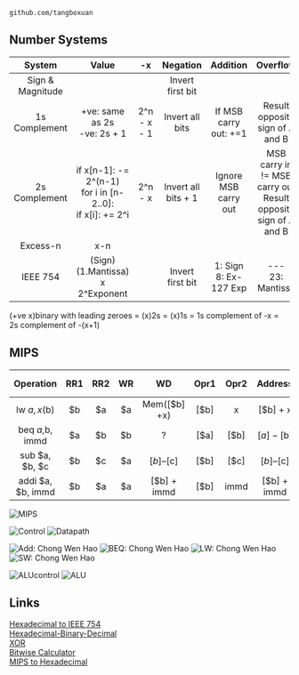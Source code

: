     github.com/tangboxuan

## Number Systems

|System|Value|-x|Negation|Addition|Overflow
|:---:|:---:|:---:|:---:|:---:|:---:
|Sign & Magnitude|||Invert first bit|
|1s Complement|+ve: same as 2s<br>-ve: 2s + 1|2^n - x - 1|Invert all bits|If MSB carry out: +=1|Result opposite sign of A and B|
|2s Complement|if x[n-1]: -= 2^(n-1)<br>for i in [n-2..0]:<br>if x[i]: += 2^i|2^n - x|Invert all bits + 1|Ignore MSB carry out|MSB carry in != MSB carry out<br>Result opposite sign of A and B|
|Excess-n|x-n
|IEEE 754|(Sign) (1.Mantissa) x 2^Exponent||Invert first bit|1: Sign<br>8: Ex-127 Exp|---<br>23: Mantissa

(+ve x)binary with leading zeroes = (x)2s = (x)1s = 1s complement of -x = 2s complement of -(x+1)

## MIPS


|Operation| RR1| RR2| WR| WD| Opr1| Opr2| Address| Write Data|
|:---:|:---:|:---:|:---:|:---:|:---:|:---:|:---:|:---:
|lw $a, x($b)|	$b|	$a|	$a|	Mem([$b] +x)| [$b]|	x|	[$b] + x	|[$a]|
|beq $a,$b, immd|	$a|	$b|	$b|	? |	[$a]|	[$b]|	[$a] - [$b]|	[$b]|
|sub $a, $b, $c|	$b|	$c|	$a|	[$b] – [$c]|	[$b]|	[$c]|	[$b] – [$c]|	[$c]|
|addi $a, $b, immd|	$b|	$a|	$a| [$b] + immd| [$b]| immd| [$b]	+ immd| [$a]						

<div style="page-break-after: always;"></div>

![MIPS](images/mips.jpg)

<div style="page-break-after: always;"></div>

![Control](images/control.png)
![Datapath](images/datapath.jpg)

<div style="page-break-after: always;"></div>

![Add: Chong Wen Hao](images/dp_add.png)
![BEQ: Chong Wen Hao](images/dp_beq.png)
![LW: Chong Wen Hao](images/dp_lw.png)
![SW: Chong Wen Hao](images/dp_sw.png)

<div style="page-break-after: always;"></div>

![ALUcontrol](images/ALUcontrol.png)
![ALU](images/ALU.png)

## Links

[Hexadecimal to IEEE 754](https://babbage.cs.qc.cuny.edu/IEEE-754.old/32bit.html)  
[Hexadecimal-Binary-Decimal](https://www.rapidtables.com/convert/number/binary-to-hex.html)  
[XOR](http://xor.pw/#)  
[Bitwise Calculator](https://miniwebtool.com/bitwise-calculator/)  
[MIPS to Hexadecimal](https://www.eg.bucknell.edu/~csci320/mips_web/)  
